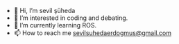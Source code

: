 - 👋 Hi, I’m sevil şüheda
- 👀 I’m interested in coding and debating.
- 🌱 I’m currently learning ROS.
- 📫 How to reach me sevilsuhedaerdogmus@gmail.com
  

<!---
sevsuher/sevsuher is a ✨ special ✨ repository because its `README.md` (this file) appears on your GitHub profile.
You can click the Preview link to take a look at your changes.
--->
